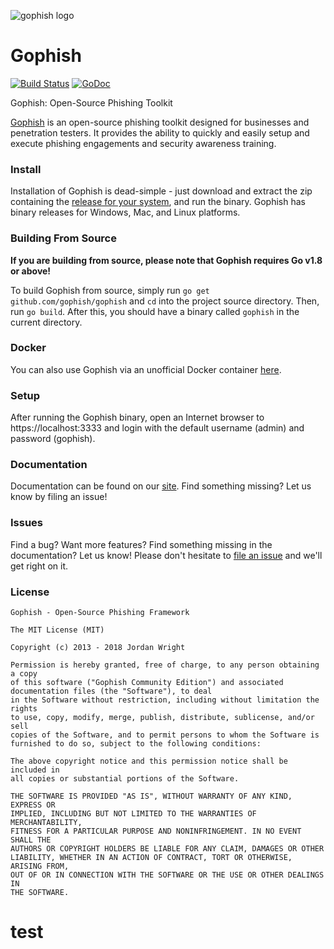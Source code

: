 ![gophish logo](https://raw.github.com/gophish/gophish/master/static/images/gophish_purple.png)

Gophish
=======

[![Build Status](https://travis-ci.org/gophish/gophish.svg?branch=master)](https://travis-ci.org/gophish/gophish) [![GoDoc](https://godoc.org/github.com/gophish/gophish?status.svg)](https://godoc.org/github.com/gophish/gophish)

Gophish: Open-Source Phishing Toolkit

[Gophish](https://getgophish.com) is an open-source phishing toolkit designed for businesses and penetration testers. It provides the ability to quickly and easily setup and execute phishing engagements and security awareness training.

### Install

Installation of Gophish is dead-simple - just download and extract the zip containing the [release for your system](https://github.com/gophish/gophish/releases/), and run the binary. Gophish has binary releases for Windows, Mac, and Linux platforms.

### Building From Source
**If you are building from source, please note that Gophish requires Go v1.8 or above!**

To build Gophish from source, simply run ```go get github.com/gophish/gophish``` and ```cd``` into the project source directory. Then, run ```go build```. After this, you should have a binary called ```gophish``` in the current directory.

### Docker
You can also use Gophish via an unofficial Docker container [here](https://hub.docker.com/r/matteoggl/gophish/).

### Setup
After running the Gophish binary, open an Internet browser to https://localhost:3333 and login with the default username (admin) and password (gophish).

### Documentation

Documentation can be found on our [site](http://getgophish.com/documentation). Find something missing? Let us know by filing an issue!

### Issues

Find a bug? Want more features? Find something missing in the documentation? Let us know! Please don't hesitate to [file an issue](https://github.com/gophish/gophish/issues/new) and we'll get right on it.

### License
```
Gophish - Open-Source Phishing Framework

The MIT License (MIT)

Copyright (c) 2013 - 2018 Jordan Wright

Permission is hereby granted, free of charge, to any person obtaining a copy
of this software ("Gophish Community Edition") and associated documentation files (the "Software"), to deal
in the Software without restriction, including without limitation the rights
to use, copy, modify, merge, publish, distribute, sublicense, and/or sell
copies of the Software, and to permit persons to whom the Software is
furnished to do so, subject to the following conditions:

The above copyright notice and this permission notice shall be included in
all copies or substantial portions of the Software.

THE SOFTWARE IS PROVIDED "AS IS", WITHOUT WARRANTY OF ANY KIND, EXPRESS OR
IMPLIED, INCLUDING BUT NOT LIMITED TO THE WARRANTIES OF MERCHANTABILITY,
FITNESS FOR A PARTICULAR PURPOSE AND NONINFRINGEMENT. IN NO EVENT SHALL THE
AUTHORS OR COPYRIGHT HOLDERS BE LIABLE FOR ANY CLAIM, DAMAGES OR OTHER
LIABILITY, WHETHER IN AN ACTION OF CONTRACT, TORT OR OTHERWISE, ARISING FROM,
OUT OF OR IN CONNECTION WITH THE SOFTWARE OR THE USE OR OTHER DEALINGS IN
THE SOFTWARE.
```
# test
